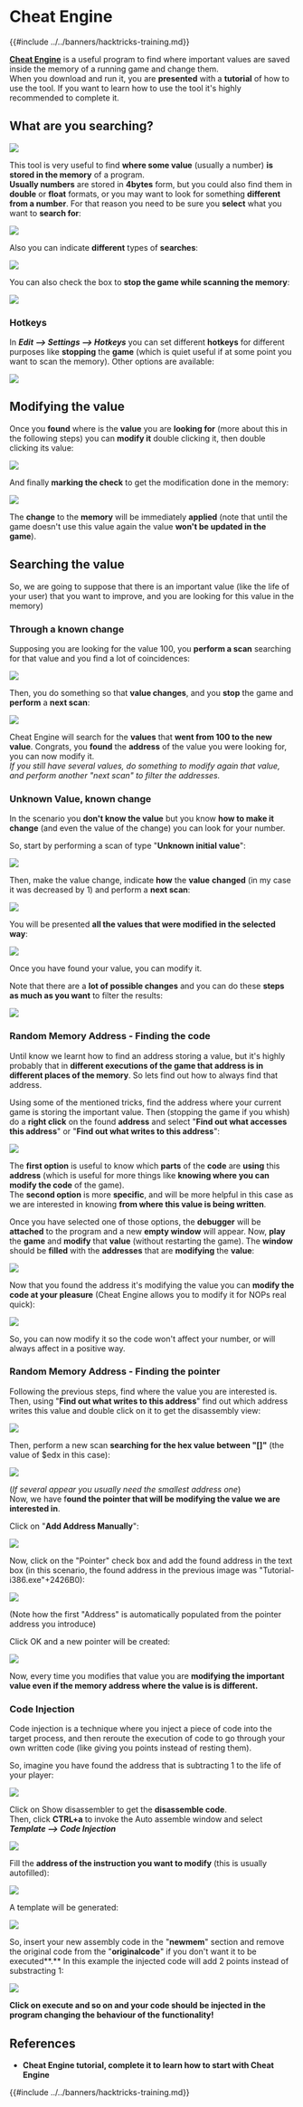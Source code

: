# Cheat Engine

{{#include ../../banners/hacktricks-training.md}}

[**Cheat Engine**](https://www.cheatengine.org/downloads.php) is a useful program to find where important values are saved inside the memory of a running game and change them.\
When you download and run it, you are **presented** with a **tutorial** of how to use the tool. If you want to learn how to use the tool it's highly recommended to complete it.

## What are you searching?

![](<../../images/image (762).png>)

This tool is very useful to find **where some value** (usually a number) **is stored in the memory** of a program.\
**Usually numbers** are stored in **4bytes** form, but you could also find them in **double** or **float** formats, or you may want to look for something **different from a number**. For that reason you need to be sure you **select** what you want to **search for**:

![](<../../images/image (324).png>)

Also you can indicate **different** types of **searches**:

![](<../../images/image (311).png>)

You can also check the box to **stop the game while scanning the memory**:

![](<../../images/image (1052).png>)

### Hotkeys

In _**Edit --> Settings --> Hotkeys**_ you can set different **hotkeys** for different purposes like **stopping** the **game** (which is quiet useful if at some point you want to scan the memory). Other options are available:

![](<../../images/image (864).png>)

## Modifying the value

Once you **found** where is the **value** you are **looking for** (more about this in the following steps) you can **modify it** double clicking it, then double clicking its value:

![](<../../images/image (563).png>)

And finally **marking the check** to get the modification done in the memory:

![](<../../images/image (385).png>)

The **change** to the **memory** will be immediately **applied** (note that until the game doesn't use this value again the value **won't be updated in the game**).

## Searching the value

So, we are going to suppose that there is an important value (like the life of your user) that you want to improve, and you are looking for this value in the memory)

### Through a known change

Supposing you are looking for the value 100, you **perform a scan** searching for that value and you find a lot of coincidences:

![](<../../images/image (108).png>)

Then, you do something so that **value changes**, and you **stop** the game and **perform** a **next scan**:

![](<../../images/image (684).png>)

Cheat Engine will search for the **values** that **went from 100 to the new value**. Congrats, you **found** the **address** of the value you were looking for, you can now modify it.\
_If you still have several values, do something to modify again that value, and perform another "next scan" to filter the addresses._

### Unknown Value, known change

In the scenario you **don't know the value** but you know **how to make it change** (and even the value of the change) you can look for your number.

So, start by performing a scan of type "**Unknown initial value**":

![](<../../images/image (890).png>)

Then, make the value change, indicate **how** the **value** **changed** (in my case it was decreased by 1) and perform a **next scan**:

![](<../../images/image (371).png>)

You will be presented **all the values that were modified in the selected way**:

![](<../../images/image (569).png>)

Once you have found your value, you can modify it.

Note that there are a **lot of possible changes** and you can do these **steps as much as you want** to filter the results:

![](<../../images/image (574).png>)

### Random Memory Address - Finding the code

Until know we learnt how to find an address storing a value, but it's highly probably that in **different executions of the game that address is in different places of the memory**. So lets find out how to always find that address.

Using some of the mentioned tricks, find the address where your current game is storing the important value. Then (stopping the game if you whish) do a **right click** on the found **address** and select "**Find out what accesses this address**" or "**Find out what writes to this address**":

![](<../../images/image (1067).png>)

The **first option** is useful to know which **parts** of the **code** are **using** this **address** (which is useful for more things like **knowing where you can modify the code** of the game).\
The **second option** is more **specific**, and will be more helpful in this case as we are interested in knowing **from where this value is being written**.

Once you have selected one of those options, the **debugger** will be **attached** to the program and a new **empty window** will appear. Now, **play** the **game** and **modify** that **value** (without restarting the game). The **window** should be **filled** with the **addresses** that are **modifying** the **value**:

![](<../../images/image (91).png>)

Now that you found the address it's modifying the value you can **modify the code at your pleasure** (Cheat Engine allows you to modify it for NOPs real quick):

![](<../../images/image (1057).png>)

So, you can now modify it so the code won't affect your number, or will always affect in a positive way.

### Random Memory Address - Finding the pointer

Following the previous steps, find where the value you are interested is. Then, using "**Find out what writes to this address**" find out which address writes this value and double click on it to get the disassembly view:

![](<../../images/image (1039).png>)

Then, perform a new scan **searching for the hex value between "\[]"** (the value of $edx in this case):

![](<../../images/image (994).png>)

(_If several appear you usually need the smallest address one_)\
Now, we have f**ound the pointer that will be modifying the value we are interested in**.

Click on "**Add Address Manually**":

![](<../../images/image (990).png>)

Now, click on the "Pointer" check box and add the found address in the text box (in this scenario, the found address in the previous image was "Tutorial-i386.exe"+2426B0):

![](<../../images/image (392).png>)

(Note how the first "Address" is automatically populated from the pointer address you introduce)

Click OK and a new pointer will be created:

![](<../../images/image (308).png>)

Now, every time you modifies that value you are **modifying the important value even if the memory address where the value is is different.**

### Code Injection

Code injection is a technique where you inject a piece of code into the target process, and then reroute the execution of code to go through your own written code (like giving you points instead of resting them).

So, imagine you have found the address that is subtracting 1 to the life of your player:

![](<../../images/image (203).png>)

Click on Show disassembler to get the **disassemble code**.\
Then, click **CTRL+a** to invoke the Auto assemble window and select _**Template --> Code Injection**_

![](<../../images/image (902).png>)

Fill the **address of the instruction you want to modify** (this is usually autofilled):

![](<../../images/image (744).png>)

A template will be generated:

![](<../../images/image (944).png>)

So, insert your new assembly code in the "**newmem**" section and remove the original code from the "**originalcode**" if you don't want it to be executed\*\*.\*\* In this example the injected code will add 2 points instead of substracting 1:

![](<../../images/image (521).png>)

**Click on execute and so on and your code should be injected in the program changing the behaviour of the functionality!**

## **References**

- **Cheat Engine tutorial, complete it to learn how to start with Cheat Engine**

{{#include ../../banners/hacktricks-training.md}}



